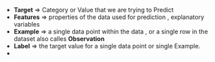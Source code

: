 - <b>Target</b> => Category or Value that we are trying to Predict
- <b>Features</b> => properties of the data used for prediction , explanatory variables
- <b>Example</b> => a single data point within the data , or a single row in the dataset also calles <b>Observation</b>
- <b>Label</b> =>  the target value for a single data point or single Example.
-